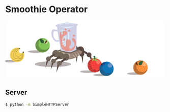 # Smoothie Operator

![](blender_images/hero.png)

## Server

```bash
$ python -m SimpleHTTPServer
```
